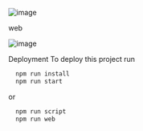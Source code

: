 ![image](https://github.com/user-attachments/assets/491a0069-2691-48b6-8554-5b6775d1ac69)


web

![image](https://github.com/user-attachments/assets/a9fba4e2-51f2-4384-aef5-8db8ec98baa7)


Deployment
To deploy this project run
```bash
  npm run install
  npm run start
```
or
```bash
  npm run script
  npm run web
```
